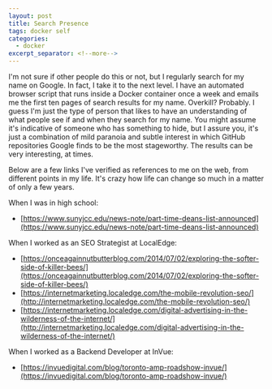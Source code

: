 ```yaml
---
layout: post
title: Search Presence
tags: docker self
categories:
  - docker
excerpt_separator: <!--more-->
---
```


I'm not sure if other people do this or not, but I regularly
search for my name on Google. In fact, I take it to the next
level. I have an automated browser script that runs inside a
Docker container once a week and emails me the first ten pages
of search results for my name. Overkill? Probably. I guess I'm
just the type of person that likes to have an understanding of
what people see if and when they search for my name. You might
assume it's indicative of someone who has something to hide, but
I assure you, it's just a combination of mild paranoia and subtle
interest in which GitHub repositories Google finds to be the most
stageworthy. The results can be very interesting, at times.

<!--more-->

Below are a few links I've verified as references to me on the web,
from different points in my life. It's crazy how life can change so
much in a matter of only a few years.

When I was in high school:

+ [https://www.sunyjcc.edu/news-note/part-time-deans-list-announced](https://www.sunyjcc.edu/news-note/part-time-deans-list-announced)

When I worked as an SEO Strategist at LocalEdge:

+ [https://onceagainnutbutterblog.com/2014/07/02/exploring-the-softer-side-of-killer-bees/](https://onceagainnutbutterblog.com/2014/07/02/exploring-the-softer-side-of-killer-bees/)
+ [https://internetmarketing.localedge.com/the-mobile-revolution-seo/](http://internetmarketing.localedge.com/the-mobile-revolution-seo/)
+ [https://internetmarketing.localedge.com/digital-advertising-in-the-wilderness-of-the-internet/](http://internetmarketing.localedge.com/digital-advertising-in-the-wilderness-of-the-internet/)

When I worked as a Backend Developer at InVue:

+ [https://invuedigital.com/blog/toronto-amp-roadshow-invue/](https://invuedigital.com/blog/toronto-amp-roadshow-invue/)
